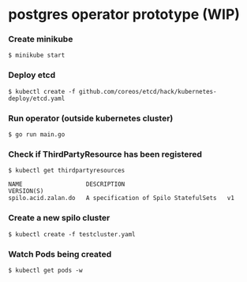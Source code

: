 # postgres operator prototype (WIP)

### Create minikube

    $ minikube start

### Deploy etcd

    $ kubectl create -f github.com/coreos/etcd/hack/kubernetes-deploy/etcd.yaml
    
### Run operator (outside kubernetes cluster)
    
    $ go run main.go
    
### Check if ThirdPartyResource has been registered

    $ kubectl get thirdpartyresources
    
    NAME                  DESCRIPTION                             VERSION(S)
    spilo.acid.zalan.do   A specification of Spilo StatefulSets   v1
    

### Create a new spilo cluster

    $ kubectl create -f testcluster.yaml
    
### Watch Pods being created

    $ kubectl get pods -w